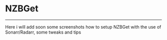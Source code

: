 # NZBGet

------

Here i will add soon some screenshots how to setup NZBGet with the use of Sonarr/Radarr, some tweaks and tips
